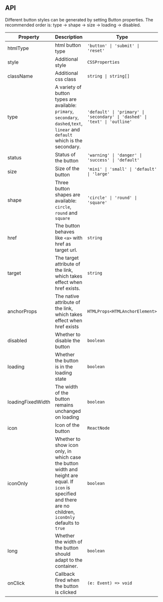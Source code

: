 ## API

Different button styles can be generated by setting Button properties. The recommended order is: type -> shape -> size -> loading -> disabled.

|Property|Description|Type|DefaultValue|
|---|---|---|---|
|htmlType|html button type|`'button' \| 'submit' \| 'reset'`|`button`|
|style|Additional style|`CSSProperties`|`-`|
|className|Additional css class|`string \| string[]`|`-`|
|type|A variety of button types are available: `primary`, `secondary`, `dashed`,`text`, `linear` and `default` which is the secondary.|`'default' \| 'primary' \| 'secondary' \| 'dashed' \| 'text' \| 'outline'`|`default`|
|status|Status of the button|`'warning' \| 'danger' \| 'success' \| 'default'`|`default`|
|size|Size of the button|`'mini' \| 'small' \| 'default' \| 'large'`|`default`|
|shape|Three button shapes are available: `circle`, `round` and `square`|`'circle' \| 'round' \| 'square'`|`square`|
|href|The button behaves like `<a>` with href as target url.|`string`|`-`|
|target|The target attribute of the link, which takes effect when href exists.|`string`|`-`|
|anchorProps|The native attribute of the link, which takes effect when href exists|`HTMLProps<HTMLAnchorElement>`|`-`|
|disabled|Whether to disable the button|`boolean`|`-`|
|loading|Whether the button is in the loading state|`boolean`|`-`|
|loadingFixedWidth|The width of the button remains unchanged on loading|`boolean`|`-`|
|icon|Icon of the button|`ReactNode`|`-`|
|iconOnly|Whether to show icon only, in which case the button width and height are equal. If `icon` is specified and there are no children, `iconOnly` defaults to `true`|`boolean`|`-`|
|long|Whether the width of the button should adapt to the container.|`boolean`|`-`|
|onClick|Callback fired when the button is clicked|`(e: Event) => void`|`-`|